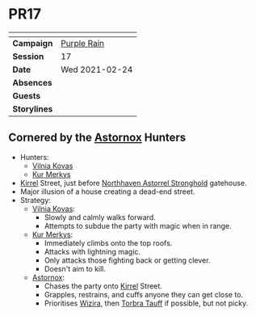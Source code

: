 # PR17

| []() | |
| --- | --- |
| **Campaign** | [Purple Rain](../purple-rain.md) |
| **Session** | 17 |
| **Date** | Wed 2021-02-24 |
| **Absences** | |
| **Guests** | |
| **Storylines** | |

## Cornered by the [Astornox](../../../astarus/civilisations/kingdom-of-astor/organisations/astornox/astornox.md) Hunters

- Hunters:
  - [Vilnia Kovas](../../../astarus/people/vilnia-kovas.md)
  - [Kur Merkys](../../../astarus/people/kur-merkys.md)
- [Kirrel](../../../astarus/gods/gods/kirrel.md) Street, just before [Northhaven Astorrel Stronghold](../../../astarus/places/strongholds/northhaven-astorrel-stronghold.md) gatehouse.
- Major illusion of a house creating a dead-end street.
- Strategy:
  - [Vilnia Kovas](../../../astarus/people/vilnia-kovas.md):
    - Slowly and calmly walks forward.
    - Attempts to subdue the party with magic when in range.
  - [Kur Merkys](../../../astarus/people/kur-merkys.md):
    - Immediately climbs onto the top roofs.
    - Attacks with lightning magic.
    - Only attacks those fighting back or getting clever.
    - Doesn't aim to kill.
  - [Astornox](../../../astarus/civilisations/kingdom-of-astor/organisations/astornox/astornox.md):
    - Chases the party onto [Kirrel](../../../astarus/gods/gods/kirrel.md) Street.
    - Grapples, restrains, and cuffs anyone they can get close to.
    - Prioritises [Wizira](../../../astarus/people/wizira.md), then [Torbra Tauff](../../../astarus/people/torbra-tauff.md) if possible, but not picky.
